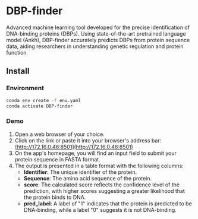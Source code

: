 # DBP-finder
Advanced machine learning tool developed for the precise identification of DNA-binding proteins (DBPs). Using state-of-the-art pretrained language model (Ankh), DBP-finder accurately predicts DBPs from protein sequence data, aiding researchers in understanding genetic regulation and protein function.


## Install

### Environment
```bash
conda env create -f env.yaml
conda activate DBP-finder
```

### Demo
1. Open a web browser of your choice.
2. Click on the link or paste it into your browser's address bar: [http://172.16.0.46:8501](http://172.16.0.46:8501)
3. On the app's homepage, you will find an input field to submit your protein sequence in FASTA format.
4. The output is presented in a table format with the following columns:
   - **Identifier**: The unique identifier of the protein.
   - **Sequence**: The amino acid sequence of the protein.
   - **score**: The calculated score reflects the confidence level of the prediction, with higher scores suggesting a greater likelihood that the protein binds to DNA.
   - **pred_label**: A label of "1" indicates that the protein is predicted to be DNA-binding, while a label "0" suggests it is not DNA-binding.
